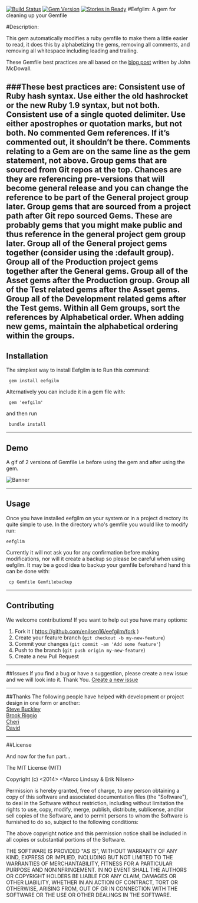[![Build Status](https://travis-ci.org/enilsen16/Eefgilm.svg?branch=master)](https://travis-ci.org/enilsen16/Eefgilm)
[![Gem Version](https://badge.fury.io/rb/eefgilm.svg)](http://badge.fury.io/rb/eefgilm)
[![Stories in Ready](https://badge.waffle.io/enilsen16/eefgilm.png?label=ready&title=Ready)](https://waffle.io/enilsen16/eefgilm)
#Eefgilm: A gem for cleaning up your Gemfile

#Description:

This gem automatically modifies a ruby gemfile to make them a little easier to read, it does this by alphabetizing the gems, removing all comments, and removing all whitespace including leading and trailing.

These Gemfile best practices are all based on the [blog post](http://mcdowall.info/posts/gemfile-best-practices-and-discourse/) written by John McDowall.

  ###These best practices are:
    Consistent use of Ruby hash syntax. Use either the old hashrocket or the new Ruby 1.9 syntax, but not both.
    Consistent use of a single quoted delimiter. Use either apostrophes or quotation marks, but not both.
    No commented Gem references. If it’s commented out, it shouldn’t be there.
    Comments relating to a Gem are on the same line as the gem statement, not above.
    Group gems that are sourced from Git repos at the top. Chances are they are referencing pre-versions that will become general release and you can change the reference to be part of the General project group later.
    Group gems that are sourced from a project path after Git repo sourced Gems. These are probably gems that you might make public and thus reference in the general project gem group later.
    Group all of the General project gems together (consider using the :default group).
    Group all of the Production project gems together after the General gems.
    Group all of the Asset gems after the Production group.
    Group all of the Test related gems after the Asset gems.
    Group all of the Development related gems after the Test gems.
    Within all Gem groups, sort the references by Alphabetical order.
    When adding new gems, maintain the alphabetical ordering within the groups.
---

## Installation
The simplest way to install Eefgilm is to
Run this command:

     gem install eefgilm

Alternatively you can include it in a gem file with:

     gem 'eefgilm'

and then run

     bundle install

---

## Demo

A gif of 2 versions of Gemfile i.e before using the gem and after using the gem.

![Banner](http://i1248.photobucket.com/albums/hh483/jainrishi15/before-after-1_zps1b477ded.gif)

---
## Usage

Once you have installed eefgilm on your system or in a project directory its quite simple to use. In the directory who's gemfile you would like to modify run:

    eefglim

Currently it will not ask you for any confirmation before making modifications, nor will it create a backup so please be careful when using eefgilm. It may be a good idea to backup your gemfile beforehand hand this can be done with:

     cp Gemfile Gemfilebackup

---
## Contributing
We welcome contributions! If you want to help out you have many options:

1. Fork it ( https://github.com/enilsen16/eefgilm/fork )
2. Create your feature branch (`git checkout -b my-new-feature`)
3. Commit your changes (`git commit -am 'Add some feature'`)
4. Push to the branch (`git push origin my-new-feature`)
5. Create a new Pull Request

---
##Issues
If you find a bug or have a suggestion, please create a new issue and we will look into it. Thank You.
[Create a new issue](https://github.com/enilsen16/Eefgilm/issues/new)

---

##Thanks
The following people have helped with development or project design in one form or another:<br>
[Steve Buckley](https://github.com/buckleys78)<br>
[Brook Riggio](https://github.com/brookr)<br>
[Cheri](https://github.com/cherimarie)<br>
[David](https://github.com/dbalatero)<br>

---
##License

And now for the fun part...

The MIT License (MIT)

Copyright (c) <2014> <Marco Lindsay & Erik Nilsen>

Permission is hereby granted, free of charge, to any person obtaining a copy
of this software and associated documentation files (the "Software"), to deal
in the Software without restriction, including without limitation the rights
to use, copy, modify, merge, publish, distribute, sublicense, and/or sell
copies of the Software, and to permit persons to whom the Software is
furnished to do so, subject to the following conditions:

The above copyright notice and this permission notice shall be included in
all copies or substantial portions of the Software.

THE SOFTWARE IS PROVIDED "AS IS", WITHOUT WARRANTY OF ANY KIND, EXPRESS OR
IMPLIED, INCLUDING BUT NOT LIMITED TO THE WARRANTIES OF MERCHANTABILITY,
FITNESS FOR A PARTICULAR PURPOSE AND NONINFRINGEMENT. IN NO EVENT SHALL THE
AUTHORS OR COPYRIGHT HOLDERS BE LIABLE FOR ANY CLAIM, DAMAGES OR OTHER
LIABILITY, WHETHER IN AN ACTION OF CONTRACT, TORT OR OTHERWISE, ARISING FROM,
OUT OF OR IN CONNECTION WITH THE SOFTWARE OR THE USE OR OTHER DEALINGS IN
THE SOFTWARE.
